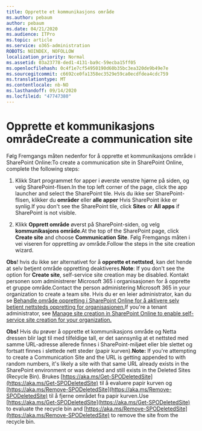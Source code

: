 ```yaml
---
title: Opprette et kommunikasjons område
ms.author: pebaum
author: pebaum
ms.date: 04/21/2020
ms.audience: ITPro
ms.topic: article
ms.service: o365-administration
ROBOTS: NOINDEX, NOFOLLOW
localization_priority: Normal
ms.assetid: 03a23778-ded1-4131-ba9c-59ecba15ff05
ms.openlocfilehash: 0c4f1e7cf54950190d60b35bc3ea320de9b49e7e
ms.sourcegitcommit: c6692ce0fa1358ec3529e59ca0ecdfdea4cdc759
ms.translationtype: MT
ms.contentlocale: nb-NO
ms.lasthandoff: 09/14/2020
ms.locfileid: "47747380"
---
```

# <a name="create-a-communication-site"></a><span data-ttu-id="115fb-102">Opprette et kommunikasjons område</span><span class="sxs-lookup"><span data-stu-id="115fb-102">Create a communication site</span></span>

<span data-ttu-id="115fb-103">Følg Fremgangs måten nedenfor for å opprette et kommunikasjons område i SharePoint Online:</span><span class="sxs-lookup"><span data-stu-id="115fb-103">To create a communication site in SharePoint Online, complete the following steps:</span></span> 
  
1. <span data-ttu-id="115fb-104">Klikk Start programmet for apper i øverste venstre hjørne på siden, og velg SharePoint-flisen.</span><span class="sxs-lookup"><span data-stu-id="115fb-104">In the top left corner of the page, click the app launcher and select the SharePoint tile.</span></span> <span data-ttu-id="115fb-105">Hvis du ikke ser SharePoint-flisen, klikker du **områder** eller **alle apper** Hvis SharePoint ikke er synlig.</span><span class="sxs-lookup"><span data-stu-id="115fb-105">If you don't see the SharePoint tile, click **Sites** or **All apps** if SharePoint is not visible.</span></span> 
    
2. <span data-ttu-id="115fb-106">Klikk **Opprett område** øverst på SharePoint-siden, og velg **kommunikasjons område**.</span><span class="sxs-lookup"><span data-stu-id="115fb-106">At the top of the SharePoint page, click **Create site** and choose **Communication Site**.</span></span> <span data-ttu-id="115fb-107">Følg Fremgangs måten i vei viseren for oppretting av område.</span><span class="sxs-lookup"><span data-stu-id="115fb-107">Follow the steps in the site creation wizard.</span></span> 
    
 <span data-ttu-id="115fb-108">**Obs**! hvis du ikke ser alternativet for å **opprette et nettsted**, kan det hende at selv betjent område oppretting deaktiveres.</span><span class="sxs-lookup"><span data-stu-id="115fb-108">**Note**: If you don't see the option for **Create site**, self-service site creation may be disabled.</span></span> <span data-ttu-id="115fb-109">Kontakt personen som administrerer Microsoft 365 i organisasjonen for å opprette et gruppe område.</span><span class="sxs-lookup"><span data-stu-id="115fb-109">Contact the person administering Microsoft 365 in your organization to create a team site.</span></span> <span data-ttu-id="115fb-110">Hvis du er en leier administrator, kan du se [Behandle område oppretting i SharePoint Online for å aktivere selv betjent nettsteds oppretting for organisasjonen.](https://go.microsoft.com/fwlink/?linkid=2018780)</span><span class="sxs-lookup"><span data-stu-id="115fb-110">If you're a tenant administrator, see [Manage site creation in SharePoint Online to enable self-service site creation for your organization.](https://go.microsoft.com/fwlink/?linkid=2018780)</span></span>
  
 <span data-ttu-id="115fb-111">**Obs!** Hvis du prøver å opprette et kommunikasjons område og Netta dressen blir lagt til med tilfeldige tall, er det sannsynlig at et nettsted med samme URL-adresse allerede finnes i SharePoint-miljøet eller ble slettet og fortsatt finnes i slettede nett steder (papir kurven).</span><span class="sxs-lookup"><span data-stu-id="115fb-111">**Note:** If you're attempting to create a Communication Site and the URL is getting appended to with random numbers, it's likely a site with that same URL already exists in the SharePoint environment or was deleted and still exists in the Deleted Sites (Recycle Bin).</span></span> <span data-ttu-id="115fb-112">Brukes [https://aka.ms/Get-SPODeletedSite](https://aka.ms/Get-SPODeletedSite) til å evaluere papir kurven og [https://aka.ms/Remove-SPODeletedSite](https://aka.ms/Remove-SPODeletedSite) til å fjerne området fra papir kurven.</span><span class="sxs-lookup"><span data-stu-id="115fb-112">Use [https://aka.ms/Get-SPODeletedSite](https://aka.ms/Get-SPODeletedSite) to evaluate the recycle bin and [https://aka.ms/Remove-SPODeletedSite](https://aka.ms/Remove-SPODeletedSite) to remove the site from the recycle bin.</span></span> 
  

